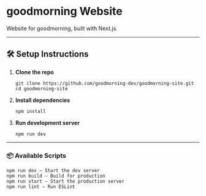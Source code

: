 # goodmorning Website

Website for goodmorning, built with Next.js.

---

## 🛠 Setup Instructions

1. **Clone the repo**

   ```
   git clone https://github.com/goodmorning-dev/goodmorning-site.git
   cd goodmorning-site
   ```

2. **Install dependencies**

   ```
   npm install
   ```

3. **Run development server**
   ```
   npm run dev
   ```

---

### 📦 Available Scripts

```
npm run dev – Start the dev server
npm run build – Build for production
npm run start – Start the production server
npm run lint – Run ESLint
```

